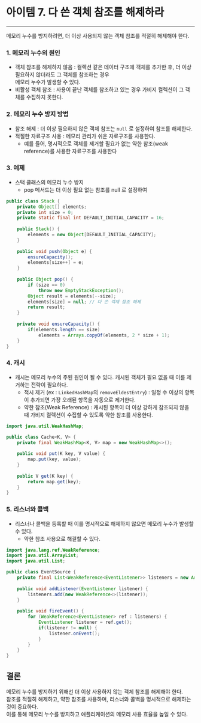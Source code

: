 # 아이템 7. 다 쓴 객체 참조를 해제하라

------

메모리 누수를 방지하려면, 더 이상 사용되지 않는 객체 참조를 적절히 해제해야 한다.

### 1. 메모리 누수의 원인

- 객체 참조를 해제하지 않음 : 컬렉션 같은 데이터 구조에 객체를 추가한 후, 더 이상 필요하지 않더라도 그 객체를 참조하는 경우  
  메모리 누수가 발생할 수 있다.
- 비활성 객체 참조 : 사용이 끝난 객체를 참조하고 있는 경우 가비지 컬렉션이 그 객체를 수집하지 못한다.

### 2. 메모리 누수 방지 방법

- 참조 해제 : 더 이상 필요하지 않은 객체 참조는 `null` 로 설정하여 참조를 해제한다.
- 적절한 자료구조 사용 : 메모리 관리가 쉬운 자료구조를 사용한다.
    - 예를 들어, 명시적으로 객체를 제거할 필요가 없는 약한 참조(weak reference)를 사용한 자료구조를 사용한다

### 3. 예제

- 스택 클래스의 메모리 누수 방지
    - pop 메서드는 더 이상 필요 없는 참조를 null 로 설정하여

```Java
public class Stack {
    private Object[] elements;
    private int size = 0;
    private static final int DEFAULT_INITIAL_CAPACITY = 16;
    
    public Stack() {
        elements = new Object[DEFAULT_INITIAL_CAPACITY];
    }
    
    public void push(Object e) {
        ensureCapacity();
        elements[size++] = e;
    }
    
    public Object pop() {
        if (size == 0) 
            throw new EmptyStackException();
        Object result = elements[--size];
        elements[size] = null; // 다 쓴 객체 참조 해제
        return result;
    }
    
    private void ensureCapacity() {
        if(elements.length == size)
            elements = Arrays.copyOf(elements, 2 * size + 1);
    }
}
```

### 4. 캐시

- 캐시는 메모리 누수의 주된 원인이 될 수 있다. 캐시된 객체가 필요 없을 때 이를 제거하는 전략이 필요하다.
    - 적시 제거 (ex : `LinkedHashMap`의 `removeEldestEntry`) : 일정 수 이상의 항목이 추가되면 가장 오래된 항목을 자동으로 제거한다.
    - 약한 참조(Weak Reference) : 캐시된 항목이 더 이상 강하게 참조되지 않을 때 가비지 컬렉션이 수집할 수 있도록 약한 참조를 사용한다.

```Java
import java.util.WeakHashMap;

public class Cache<K, V> {
    private final WeakHashMap<K, V> map = new WeakHashMap<>();
    
    public void put(K key, V value) {
        map.put(key, value);
    }
    
    public V get(K key) {
        return map.get(key);
    }
}
```

### 5. 리스너와 콜백

- 리스너나 콜백을 등록할 때 이를 명시적으로 해제하지 않으면 메모리 누수가 발생할 수 있다.
    - 약한 참조 사용으로 해결할 수 있다.

```Java
import java.lang.ref.WeakReference;
import java.util.ArrayList;
import java.util.List;

public class EventSource {
    private final List<WeakReference<EventListener>> listeners = new ArrayList<>();
    
    public void addListener(EventListener listener) {
        listeners.add(new WeakReference<>(listener));
    }
    
    public void fireEvent() {
        for (WeakReference<EventListener> ref : listeners) {
            EventListener listener = ref.get();
            if(listener != null) {
                listener.onEvent();
            }
        }
    }
}
```

## 결론

메모리 누수를 방지하기 위해선 더 이상 사용하지 않는 객체 참조를 해제해야 한다.  
참조를 적절히 해제하고, 약한 참조를 사용하며, 리스너와 콜백을 명시적으로 해제하는 것이 중요하다.  
이를 통해 메모리 누수를 방지하고 애플리케이션의 메모리 사용 효율을 높일 수 있다.
